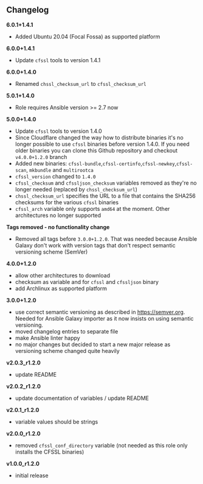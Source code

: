 Changelog
---------

**6.0.1+1.4.1**

- Added Ubuntu 20.04 (Focal Fossa) as supported platform

**6.0.0+1.4.1**

- Update `cfssl` tools to version 1.4.1

**6.0.0+1.4.0**

- Renamed `chssl_checksum_url` to `cfssl_checksum_url`

**5.0.1+1.4.0**

- Role requires Ansible version >= 2.7 now

**5.0.0+1.4.0**

- Update `cfssl` tools to version 1.4.0
- Since Cloudflare changed the way how to distribute binaries it's no longer possible to use `cfssl` binaries before version 1.4.0. If you need older binaries you can clone this Github repository and checkout `v4.0.0+1.2.0` branch
- Added new binaries: `cfssl-bundle`,`cfssl-certinfo`,`cfssl-newkey`,`cfssl-scan`, `mkbundle` and `multirootca`
- `cfssl_version` changed to `1.4.0`
- `cfssl_checksum` and `cfssljson_checksum` variables removed as they're no longer needed (replaced by `chssl_checksum_url`)
- `chssl_checksum_url` specifies the URL to a file that contains the SHA256 checksums for the various `cfssl` binaries
- `cfssl_arch` variable only supports `amd64` at the moment. Other architectures no longer supported

**Tags removed - no functionality change**

- Removed all tags before `3.0.0+1.2.0`. That was needed because Ansible Galaxy don't work with version tags that don't respect semantic versioning scheme (SemVer)

**4.0.0+1.2.0**

- allow other architectures to download
- checksum as variable and for `cfssl` and `cfssljson` binary
- add Archlinux as supported platform

**3.0.0+1.2.0**

- use correct semantic versioning as described in https://semver.org. Needed for Ansible Galaxy importer as it now insists on using semantic versioning.
- moved changelog entries to separate file
- make Ansible linter happy
- no major changes but decided to start a new major release as versioning scheme changed quite heavily

**v2.0.3_r1.2.0**

- update README

**v2.0.2_r1.2.0**

- update documentation of variables / update README

**v2.0.1_r1.2.0**

- variable values should be strings

**v2.0.0_r1.2.0**

- removed `cfssl_conf_directory` variable (not needed as this role only installs the CFSSL binaries)

**v1.0.0_r1.2.0**

- initial release
